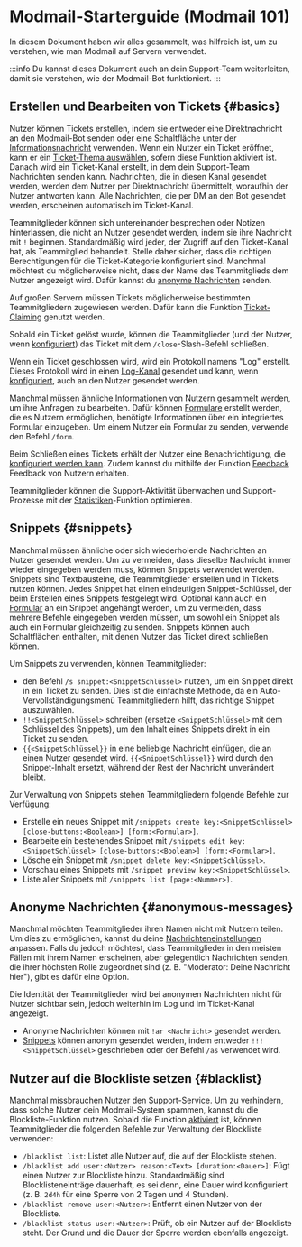 # Modmail-Starterguide (Modmail 101)

In diesem Dokument haben wir alles gesammelt, was hilfreich ist, um zu verstehen, wie man Modmail auf Servern verwendet.

:::info
Du kannst dieses Dokument auch an dein Support-Team weiterleiten, damit sie verstehen, wie der Modmail-Bot funktioniert.
:::

## Erstellen und Bearbeiten von Tickets {#basics}

Nutzer können Tickets erstellen, indem sie entweder eine Direktnachricht an den Modmail-Bot senden oder eine Schaltfläche unter der [Informationsnachricht](/docs/modmail/configuration/modmail-info) verwenden. Wenn ein Nutzer ein Ticket eröffnet, kann er ein [Ticket-Thema auswählen](/docs/modmail/advanced-features/ticket-topics), sofern diese Funktion aktiviert ist. Danach wird ein Ticket-Kanal erstellt, in dem dein Support-Team Nachrichten senden kann. Nachrichten, die in diesen Kanal gesendet werden, werden dem Nutzer per Direktnachricht übermittelt, woraufhin der Nutzer antworten kann. Alle Nachrichten, die per DM an den Bot gesendet werden, erscheinen automatisch im Ticket-Kanal.

Teammitglieder können sich untereinander besprechen oder Notizen hinterlassen, die nicht an Nutzer gesendet werden, indem sie ihre Nachricht mit `!` beginnen. Standardmäßig wird jeder, der Zugriff auf den Ticket-Kanal hat, als Teammitglied behandelt. Stelle daher sicher, dass die richtigen Berechtigungen für die Ticket-Kategorie konfiguriert sind. Manchmal möchtest du möglicherweise nicht, dass der Name des Teammitglieds dem Nutzer angezeigt wird. Dafür kannst du [anonyme Nachrichten](#anonymous-messages) senden.

Auf großen Servern müssen Tickets möglicherweise bestimmten Teammitgliedern zugewiesen werden. Dafür kann die Funktion [Ticket-Claiming](/docs/modmail/advanced-features/ticket-claiming) genutzt werden.

Sobald ein Ticket gelöst wurde, können die Teammitglieder (und der Nutzer, wenn [konfiguriert](/docs/modmail/configuration/ticket-close)) das Ticket mit dem `/close`-Slash-Befehl schließen.

Wenn ein Ticket geschlossen wird, wird ein Protokoll namens "Log" erstellt. Dieses Protokoll wird in einen [Log-Kanal](/docs/modmail/configuration/bot-configuration) gesendet und kann, wenn [konfiguriert](/docs/modmail/configuration/ticket-close), auch an den Nutzer gesendet werden.

Manchmal müssen ähnliche Informationen von Nutzern gesammelt werden, um ihre Anfragen zu bearbeiten. Dafür können [Formulare](/docs/modmail/advanced-features/forms) erstellt werden, die es Nutzern ermöglichen, benötigte Informationen über ein integriertes Formular einzugeben. Um einem Nutzer ein Formular zu senden, verwende den Befehl `/form`.

Beim Schließen eines Tickets erhält der Nutzer eine Benachrichtigung, die [konfiguriert werden kann](/docs/modmail/configuration/bot-configuration). Zudem kannst du mithilfe der Funktion [Feedback](/docs/modmail/advanced-features/support-feedback) Feedback von Nutzern erhalten.

Teammitglieder können die Support-Aktivität überwachen und Support-Prozesse mit der [Statistiken](/docs/modmail/advanced-features/analytics)-Funktion optimieren.

## Snippets {#snippets}

Manchmal müssen ähnliche oder sich wiederholende Nachrichten an Nutzer gesendet werden. Um zu vermeiden, dass dieselbe Nachricht immer wieder eingegeben werden muss, können Snippets verwendet werden. Snippets sind Textbausteine, die Teammitglieder erstellen und in Tickets nutzen können. Jedes Snippet hat einen eindeutigen Snippet-Schlüssel, der beim Erstellen eines Snippets festgelegt wird. Optional kann auch ein [Formular](/docs/modmail/advanced-features/forms) an ein Snippet angehängt werden, um zu vermeiden, dass mehrere Befehle eingegeben werden müssen, um sowohl ein Snippet als auch ein Formular gleichzeitig zu senden. Snippets können auch Schaltflächen enthalten, mit denen Nutzer das Ticket direkt schließen können.

<SlashCommandExplanation />

Um Snippets zu verwenden, können Teammitglieder:

* den Befehl `/s snippet:<SnippetSchlüssel>` nutzen, um ein Snippet direkt in ein Ticket zu senden. Dies ist die einfachste Methode, da ein Auto-Vervollständigungsmenü Teammitgliedern hilft, das richtige Snippet auszuwählen.
* `!!<SnippetSchlüssel>` schreiben (ersetze `<SnippetSchlüssel>` mit dem Schlüssel des Snippets), um den Inhalt eines Snippets direkt in ein Ticket zu senden.
* `{{<SnippetSchlüssel}}` in eine beliebige Nachricht einfügen, die an einen Nutzer gesendet wird. `{{<SnippetSchlüssel}}` wird durch den Snippet-Inhalt ersetzt, während der Rest der Nachricht unverändert bleibt.

Zur Verwaltung von Snippets stehen Teammitgliedern folgende Befehle zur Verfügung:

* Erstelle ein neues Snippet mit `/snippets create key:<SnippetSchlüssel> [close-buttons:<Boolean>] [form:<Formular>]`.
* Bearbeite ein bestehendes Snippet mit `/snippets edit key:<SnippetSchlüssel> [close-buttons:<Boolean>] [form:<Formular>]`.
* Lösche ein Snippet mit `/snippet delete key:<SnippetSchlüssel>`.
* Vorschau eines Snippets mit `/snippet preview key:<SnippetSchlüssel>`.
* Liste aller Snippets mit `/snippets list [page:<Nummer>]`.

## Anonyme Nachrichten {#anonymous-messages}

Manchmal möchten Teammitglieder ihren Namen nicht mit Nutzern teilen. Um dies zu ermöglichen, kannst du deine [Nachrichteneinstellungen](/docs/modmail/configuration/advanced-messaging) anpassen. Falls du jedoch möchtest, dass Teammitglieder in den meisten Fällen mit ihrem Namen erscheinen, aber gelegentlich Nachrichten senden, die ihrer höchsten Rolle zugeordnet sind (z. B. "Moderator: Deine Nachricht hier"), gibt es dafür eine Option.

Die Identität der Teammitglieder wird bei anonymen Nachrichten nicht für Nutzer sichtbar sein, jedoch weiterhin im Log und im Ticket-Kanal angezeigt.

* Anonyme Nachrichten können mit `!ar <Nachricht>` gesendet werden.
* [Snippets](#snippets) können anonym gesendet werden, indem entweder `!!!<SnippetSchlüssel>` geschrieben oder der Befehl `/as` verwendet wird.

## Nutzer auf die Blockliste setzen {#blacklist}

Manchmal missbrauchen Nutzer den Support-Service. Um zu verhindern, dass solche Nutzer dein Modmail-System spammen, kannst du die Blockliste-Funktion nutzen. Sobald die Funktion [aktiviert](/docs/modmail/configuration/bot-configuration) ist, können Teammitglieder die folgenden Befehle zur Verwaltung der Blockliste verwenden:

<SlashCommandExplanation />

* `/blacklist list`: Listet alle Nutzer auf, die auf der Blockliste stehen.
* `/blacklist add user:<Nutzer> reason:<Text> [duration:<Dauer>]`: Fügt einen Nutzer zur Blockliste hinzu. Standardmäßig sind Blocklisteneinträge dauerhaft, es sei denn, eine Dauer wird konfiguriert (z. B. `2d4h` für eine Sperre von 2 Tagen und 4 Stunden).
* `/blacklist remove user:<Nutzer>`: Entfernt einen Nutzer von der Blockliste.
* `/blacklist status user:<Nutzer>`: Prüft, ob ein Nutzer auf der Blockliste steht. Der Grund und die Dauer der Sperre werden ebenfalls angezeigt.